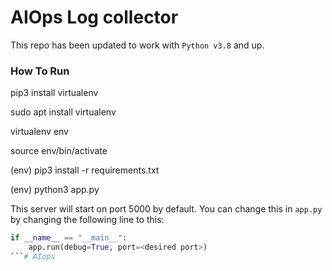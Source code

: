 # AIOps Log collector

This repo has been updated to work with `Python v3.8` and up.

### How To Run
pip3 install virtualenv

sudo apt install virtualenv

virtualenv env

source env/bin/activate

(env)   pip3 install -r requirements.txt

(env)   python3 app.py

This server will start on port 5000 by default. You can change this in `app.py` by changing the following line to this:

```python
if __name__ == "__main__":
    app.run(debug=True, port=<desired port>)
```# AIops
